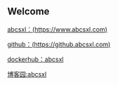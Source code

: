 ## Welcome
  
  
[abcsxl：(https://www.abcsxl.com) ](https://www.abcsxl.com)  
  
[github：(https://github.abcsxl.com)](https://github.abcsxl.com)  
  
[dockerhub：abcsxl](https://hub.docker.com)

[博客园:abcsxl](https://www.cnblogs.com/abcsxl/)
